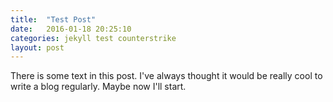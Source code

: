 ```yaml
---
title:  "Test Post"
date:   2016-01-18 20:25:10
categories: jekyll test counterstrike
layout: post
---
```


There is some text in this post.  I've always thought it would be really cool to write a blog regularly.  Maybe now I'll start.